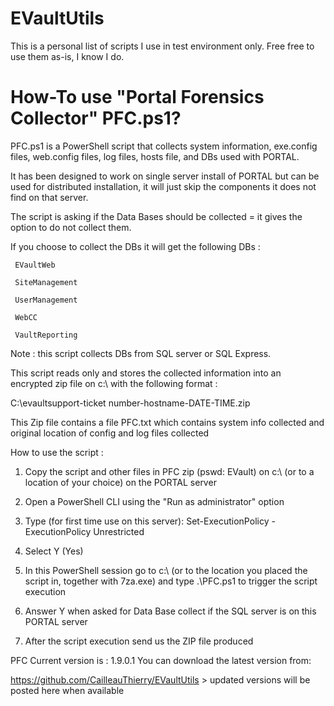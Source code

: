 # EVaultUtils
This is a personal list of scripts I use in test environment only. Free free to use them as-is, I know I do.

# How-To use "Portal Forensics Collector" PFC.ps1?

PFC.ps1 is a PowerShell script that collects system information, exe.config files, web.config files, log files, hosts file, and DBs used with PORTAL.

It has been designed to work on single server install of PORTAL but can be used for distributed installation, it will just skip the components it does not find on that server.


The script is asking if the Data Bases should be collected = it gives the option to do not collect them.

If you choose to collect the DBs it will get the following DBs :

     EVaultWeb

     SiteManagement

     UserManagement

     WebCC

     VaultReporting



Note : this script collects DBs from SQL server or SQL Express.



This script reads only and stores the collected information into an encrypted zip file on c:\ with the following format :

   C:\evaultsupport-ticket number-hostname-DATE-TIME.zip

   This Zip file contains a file PFC.txt which contains system info collected and original location of config and log files collected



How to use the script :

1. Copy the script and other files in PFC zip (pswd: EVault) on c:\ (or to a location of your choice) on the PORTAL server

2. Open a PowerShell CLI using the "Run as administrator" option

3. Type (for first time use on this server):
Set-ExecutionPolicy -ExecutionPolicy Unrestricted

4. Select Y (Yes)

5. In this PowerShell session go to c:\ (or to the location you placed the script in, together with 7za.exe) and type .\PFC.ps1  to trigger the script execution

6. Answer Y when asked for Data Base collect if the SQL server is on this PORTAL server

7. After the script execution send us the ZIP file produced




PFC Current version is : 1.9.0.1 You can download the latest version from:

https://github.com/CailleauThierry/EVaultUtils > updated versions will be posted here when available